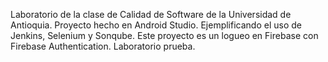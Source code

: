 Laboratorio de la clase de Calidad de Software de la Universidad de Antioquia.
Proyecto hecho en Android Studio. Ejemplificando el uso de Jenkins, Selenium y Sonqube.
Este proyecto es un logueo en Firebase con Firebase Authentication. Laboratorio prueba.